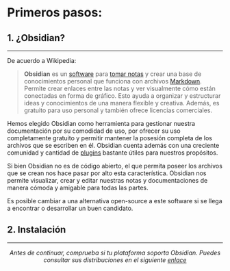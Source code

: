 # Primeros pasos:
## 1. ¿Obsidian?
---
De acuerdo a Wikipedia:
>**Obsidian** es un [software](https://es.wikipedia.org/wiki/Software "Software") para [tomar notas](https://es.wikipedia.org/wiki/Toma_de_notas "Toma de notas") y crear una base de conocimientos personal que funciona con archivos [Markdown](https://es.wikipedia.org/wiki/Markdown "Markdown"). Permite crear enlaces entre las notas y ver visualmente cómo están conectadas en forma de gráfico. Esto ayuda a organizar y estructurar ideas y conocimientos de una manera flexible y creativa. Además, es gratuito para uso personal y también ofrece licencias comerciales.

Hemos elegido Obsidian como herramienta para gestionar nuestra documentación por su comodidad de uso, por ofrecer su uso completamente gratuito y permitir mantener la posesión completa de los archivos que se escriben en él. Obsidian cuenta además con una creciente comunidad y cantidad de [plugins](https://obsidian.md/plugins) bastante útiles para nuestros propósitos.

Si bien Obsidian no es de código abierto, el que permita poseer los archivos que se crean nos hace pasar por alto esta característica. Obsidian nos permite visualizar, crear y editar nuestras notas y documentaciones de manera cómoda y amigable para todas las partes.

Es posible cambiar a una alternativa open-source a este software si se llega a encontrar o desarrollar un buen candidato.

## 2. Instalación
---
<center><i>Antes de continuar, comprueba si tu plataforma soporta Obsidian. Puedes consultar sus distribuciones en el siguiente <a href="https://obsidian.md/download#platforms">enlace</a></i> </center>

